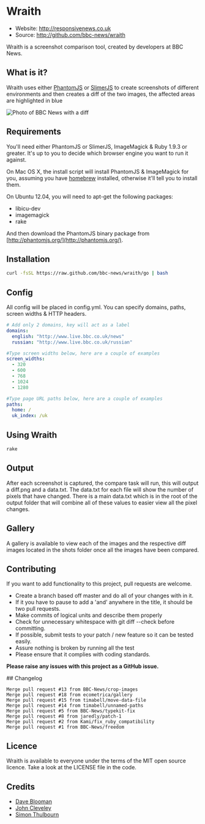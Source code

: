 # Wraith

 * Website: http://responsivenews.co.uk
 * Source: http://github.com/bbc-news/wraith

Wraith is a screenshot comparison tool, created by developers at BBC News.


## What is it?

Wraith uses either [PhantomJS](http://phantomjs.org) or
[SlimerJS](http://slimerjs.org) to create screenshots of different environments
and then creates a diff of the two images, the affected areas are highlighted in
blue

![Photo of BBC News with a
diff](http://bbc-news.github.io/wraith/images/320_diff.png)


## Requirements

You'll need either PhantomJS or SlimerJS, ImageMagick & Ruby 1.9.3 or greater.
It's up to you to decide which browser engine you want to run it against.

On Mac OS X, the install script will install PhantomJS & ImageMagick for you, 
assuming you have [homebrew](http://brew.sh) installed, otherwise it'll tell
you to install them.

On Ubuntu 12.04, you will need to apt-get the following packages:

* libicu-dev
* imagemagick
* rake

And then download the PhantomJS binary package from
[http://phantomjs.org/](http://phantomjs.org/).

## Installation

```sh
curl -fsSL https://raw.github.com/bbc-news/wraith/go | bash
```


## Config

All config will be placed in config.yml. You can specify domains, paths, screen
widths & HTTP headers.

```yaml
# Add only 2 domains, key will act as a label
domains:
  english: "http://www.live.bbc.co.uk/news"
  russian: "http://www.live.bbc.co.uk/russian"

#Type screen widths below, here are a couple of examples
screen_widths:
  - 320
  - 600
  - 768
  - 1024
  - 1280

#Type page URL paths below, here are a couple of examples
paths:
  home: /
  uk_index: /uk
```


## Using Wraith

```sh
rake
```
## Output

After each screenshot is captured, the compare task will run, this will output a diff.png and a data.txt.  The data.txt for each file will show the number of pixels that have changed.  There is a main data.txt which is in the root of the output folder that will combine all of these values to easier view all the pixel changes.

## Gallery

A gallery is available to view each of the images and the respective diff images located in the shots folder once all the images have been compared.  

## Contributing

If you want to add functionality to this project, pull requests are welcome.

 * Create a branch based off master and do all of your changes with in it.
 * If it you have to pause to add a 'and' anywhere in the title, it should be two pull requests.
 * Make commits of logical units and describe them properly
 * Check for unnecessary whitespace with git diff --check before committing.
 * If possible, submit tests to your patch / new feature so it can be tested easily.
 * Assure nothing is broken by running all the test
 * Please ensure that it complies with coding standards.

**Please raise any issues with this project as a GitHub issue.**

## Changelog

    Merge pull request #13 from BBC-News/crop-images
    Merge pull request #18 from ecometrica/gallery
    Merge pull request #15 from timabell/move-data-file
    Merge pull request #14 from timabell/unnamed-paths
    Merge pull request #5 from BBC-News/typekit-fix
    Merge pull request #8 from jaredly/patch-1
    Merge pull request #2 from Kami/fix_ruby_compatibility
    Merge pull request #1 from BBC-News/freedom

## Licence

Wraith is available to everyone under the terms of the MIT open source
licence. Take a look at the LICENSE file in the code.


## Credits

 * [Dave Blooman](http://twitter.com/dblooman)
 * [John Cleveley](http://twitter.com/jcleveley)
 * [Simon Thulbourn](http://twitter.com/sthulbourn)


